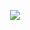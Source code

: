<p align="center">
<img align="center" src="https://github.com/eroval/HackerRank/blob/master/imgs/hackerrank2.png" />
</p>
